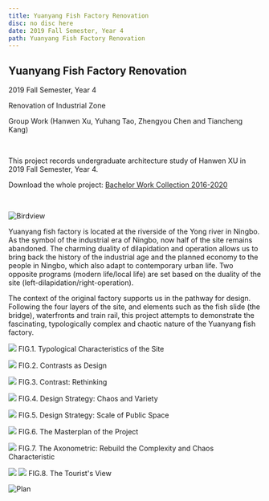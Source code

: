 ```yaml
---
title: Yuanyang Fish Factory Renovation
disc: no disc here
date: 2019 Fall Semester, Year 4
path: Yuanyang Fish Factory Renovation
---
```

<special>
</special>

## Yuanyang Fish Factory Renovation

2019 Fall Semester, Year 4

Renovation of Industrial Zone

Group Work (Hanwen Xu, Yuhang Tao, Zhengyou Chen and Tiancheng Kang)

</br>

This project records undergraduate architecture study of Hanwen XU in 2019 Fall Semester, Year 4.

Download the whole project:
[Bachelor Work Collection 2016-2020](https://github.com/HanwenXU721/HanwenXU.github.io/raw/master/resources/Term1%20Studio.pdf)

</br>

![Birdview](../images/articles/design_06/1.jpg)

Yuanyang fish factory is located at the riverside of the Yong river in Ningbo. As the symbol of the industrial era of Ningbo, now half of the site remains abandoned. The charming duality of dilapidation and operation allows us to bring back the history of the industrial age and the planned economy to the people in Ningbo, which also adapt to contemporary urban life. Two opposite programs (modern life/local life) are set based on the duality of the site (left-dilapidation/right-operation).

The context of the original factory supports us in the pathway for design. Following the four layers of the site, and elements such as the fish slide (the bridge), waterfronts and train rail, this project attempts to demonstrate the fascinating, typologically complex and chaotic nature of the Yuanyang fish factory.

<p id= "it">
<img src="../images/articles/design_06/2.jpg">
 FIG.1. Typological Characteristics of the Site
</p>

<p id= "it">
<img src="../images/articles/design_06/3.jpg">
 FIG.2. Contrasts as Design
</p>

<p id= "it">
<img src="../images/articles/design_06/4.jpg">
 FIG.3. Contrast: Rethinking
</p>

<p id= "it">
<img src="../images/articles/design_06/5.jpg">
 FIG.4. Design Strategy: Chaos and Variety
</p>

<p id= "it">
<img src="../images/articles/design_06/6.jpg">
 FIG.5. Design Strategy: Scale of Public Space
</p>

<p id= "it">
<img src="../images/articles/design_06/7.jpg">
 FIG.6. The Masterplan of the Project
</p>

<p id= "it">
<img src="../images/articles/design_06/8.jpg">
 FIG.7. The Axonometric: Rebuild the Complexity and Chaos Characteristic
</p>

<p id= "it">
<img src="../images/articles/design_06/9.jpg">
<img src="../images/articles/design_06/10.jpg">
 FIG.8. The Tourist's View
</p>

![Plan](../images/articles/design_06/11.jpg)

